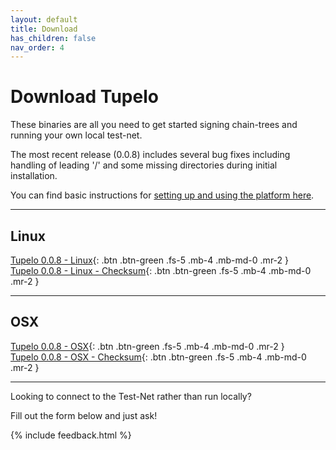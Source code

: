```yaml
---
layout: default
title: Download
has_children: false
nav_order: 4
---
```


# Download Tupelo

These binaries are all you need to get started signing chain-trees and running
your own local test-net.

The most recent release (0.0.8) includes several bug fixes including handling of
leading '/' and some missing directories during initial installation.

You can find basic instructions for
[setting up and using the platform here](tutorials/rpc_server).

***

## Linux

[Tupelo 0.0.8 - Linux](tutorials/download/tupelo-v0.0.8-linux-amd64){: .btn .btn-green .fs-5 .mb-4 .mb-md-0 .mr-2 }  
[Tupelo 0.0.8 - Linux - Checksum](tutorials/download/tupelo-v0.0.8-linux-amd64-checksum.txt){: .btn .btn-green .fs-5 .mb-4 .mb-md-0 .mr-2 }

***

## OSX

[Tupelo 0.0.8 - OSX](tutorials/download/tupelo-v0.0.8-darwin-amd64){: .btn .btn-green .fs-5 .mb-4 .mb-md-0 .mr-2 }  
[Tupelo 0.0.8 - OSX - Checksum](tutorials/download/tupelo-v0.0.8-darwin-amd64-checksum.txt){: .btn .btn-green .fs-5 .mb-4 .mb-md-0 .mr-2 }

***

Looking to connect to the Test-Net rather than run locally?  

Fill out the form below and just ask!    

{% include feedback.html %}
